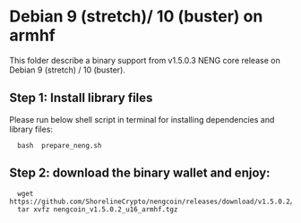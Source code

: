 # Debian 9 (stretch)/ 10 (buster) on armhf

This folder describe a binary support from v1.5.0.3 NENG core release on Debian 9 (stretch) / 10 (buster).

## Step 1: Install library files
Please run below shell script in terminal for installing dependencies and library files:
```
  bash  prepare_neng.sh
```

## Step 2: download the binary wallet and enjoy:
```
  wget https://github.com/ShorelineCrypto/nengcoin/releases/download/v1.5.0.2/nengcoin_v1.5.0.2_u16_armhf.tgz
  tar xvfz nengcoin_v1.5.0.2_u16_armhf.tgz
```
